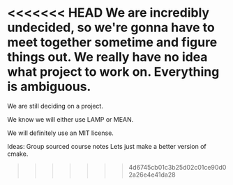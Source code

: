 <<<<<<< HEAD
We are incredibly undecided, so we're gonna have to meet together sometime
and figure things out. We really have no idea what project to work on.
Everything is ambiguous. 
=======
We are still deciding on a project.

We know we will either use LAMP or MEAN.

We will definitely use an MIT license.

Ideas:
Group sourced course notes
Lets just make a better version of cmake.
>>>>>>> 4d6745cb01c3b25d02c01ce90d02a26e4e41da28
